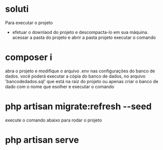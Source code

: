 # soluti


Para executar o projeto
- efetuar o downlaod do projeto e descompacta-lo em sua máquina.
acessar a pasta do projeto e abrir a pasta projeto
executar o comando
# composer i
abra o projeto e modifique o arquivo .env nas configurações do banco de dados.
você poderá executar a cópia do banco de dados, no arquivo 'bancodedados.sql' que está na raiz do projeto ou apenas criar o banco de dado com o nome que esolher e executar o comando
# php artisan migrate:refresh --seed
execute o comando abaixo para rodar o projeto
# php artisan serve
